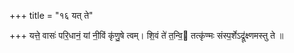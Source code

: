 +++
title = "१६ यत् ते"

+++
यत्ते॒ वासः॑ परि॒धानं॒ यां नी॒विं कृ॑णु॒षे त्वम्। शि॒वं ते॑ त॒न्वि॒ तत्कृ॑ण्मः संस्प॒र्शेऽद्रू॑क्ष्णमस्तु ते ॥